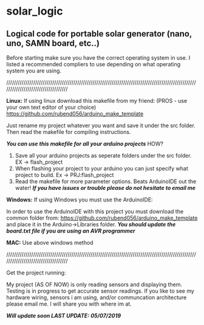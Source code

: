 # solar_logic
## Logical code for portable solar generator (nano, uno, SAMN board, etc..)

Before starting make sure you have the correct operating system in use. I listed a recommended compliers to use depending on what operating system you are using.

///////////////////////////////////////////////////////////////////////////////////////////////////////////////////////////////////

**Linux:**
If using linux download this makefile from my friend: (PROS - use your own text editor of your choice)
https://github.com/rubend056/arduino_make_template 

Just rename my project whatever you want and save it under the src folder. Then read the makefile for compiling instructions.

***You can use this makefile for all your arduino projects***
HOW?
1) Save all your arduino projects as seperate folders under the src folder. EX -> flash_project
2) When flashing your project to your arduino you can just specify what project to build. Ex -> PRJ:flash_project 
3) Read the makefile for more parameter options. Beats ArduinoIDE out the water!
***If you have issues or trouble please do not hesitate to email me***


**Windows:**
If using Windows you must use the ArduinoIDE:

In order to use the ArduinoIDE with this project you must download the common folder from:
https://github.com/rubend056/arduino_make_template  
and place it in the Arduino->Libraries folder. 
***You should update the board.txt file if you are using an AVR programmer***


**MAC:**
Use above windows method

///////////////////////////////////////////////////////////////////////////////////////////////////////////////////////////////////

Get the project running: 

My project (AS OF NOW) is only reading sensors and displaying them. Testing is in progress to get accurate sensor readings. If you like to see my hardware wiring, sensors i am using, and/or communcation architecture please email me. I will share you with where im at.

***Will update soon LAST UPDATE: 05/07/2019***


